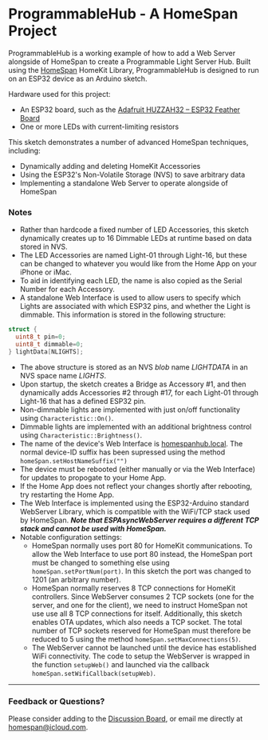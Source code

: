 # ProgrammableHub - A HomeSpan Project

ProgrammableHub is a working example of how to add a Web Server alongside of HomeSpan to create a Programmable Light Server Hub.  Built using the [HomeSpan](https://github.com/HomeSpan/HomeSpan) HomeKit Library, ProgrammableHub is designed to run on an ESP32 device as an Arduino sketch.  

Hardware used for this project:

* An ESP32 board, such as the [Adafruit HUZZAH32 – ESP32 Feather Board](https://www.adafruit.com/product/3405)
* One or more LEDs with current-limiting resistors

This sketch demonstrates a number of advanced HomeSpan techniques, including:

* Dynamically adding and deleting HomeKit Accessories
* Using the ESP32's Non-Volatile Storage (NVS) to save arbitrary data
* Implementing a standalone Web Server to operate alongside of HomeSpan

### Notes

* Rather than hardcode a fixed number of LED Accessories, this sketch dynamically creates up to 16 Dimmable LEDs at runtime based on data stored in NVS.
* The LED Accessories are named Light-01 through Light-16, but these can be changed to whatever you would like from the Home App on your iPhone or iMac.
* To aid in identifying each LED, the name is also copied as the Serial Number for each Accessory.
* A standalone Web Interface is used to allow users to specify which Lights are associated with which ESP32 pins, and whether the Light is dimmable.  This information is stored in the following structure:

```C++
struct {
  uint8_t pin=0;
  uint8_t dimmable=0;
} lightData[NLIGHTS];
```

* The above structure is stored as an NVS *blob* name *LIGHTDATA* in an NVS space name *LIGHTS*.
* Upon startup, the sketch creates a Bridge as Accessory #1, and then dynamically adds Accessories #2 through #17, for each Light-01 through Light-16 that has a defined ESP32 pin.
* Non-dimmable lights are implemented with just on/off functionality using `Characteristic::On()`.
* Dimmable lights are implemented with an additional brightness control using `Characteristic::Brightness()`.
* The name of the device's Web Interface is [homespanhub.local](http://homespanhub.local).  The normal device-ID suffix has been supressed using the method `homeSpan.setHostNameSuffix("")`
* The device must be rebooted (either manually or via the Web Interface) for updates to propogate to your Home App.
* If the Home App does not reflect your changes shortly after rebooting, try restarting the Home App.
* The Web Interface is implemented using the ESP32-Arduino standard WebServer Library, which is compatible with the WiFi/TCP stack used by HomeSpan.  ***Note that ESPAsyncWebServer requires a different TCP stack and cannot be used with HomeSpan.***
* Notable configuration settings:
  * HomeSpan normally uses port 80 for HomeKit communications.  To allow the Web Interface to use port 80 instead, the HomeSpan port must be changed to something else using `homeSpan.setPortNum(port)`.  In this sketch the port was changed to 1201 (an arbitrary number).
  * HomeSpan normally reserves 8 TCP connections for HomeKit controllers.  Since WebServer consumes 2 TCP sockets (one for the server, and one for the client), we need to instruct HomeSpan not use use all 8 TCP connections for itself.  Additionally, this sketch enables OTA updates, which also needs a TCP socket.  The total number of TCP sockets reserved for HomeSpan must therefore be reduced to 5 using the method `homeSpan.setMaxConnections(5)`.
  * The WebServer cannot be launched until the device has established WiFi connectivity.  The code to setup the WebServer is wrapped in the function `setupWeb()` and launched via the callback `homeSpan.setWifiCallback(setupWeb)`.

---

### Feedback or Questions?

Please consider adding to the [Discussion Board](https://github.com/HomeSpan/HomeSpan/discussions), or email me directly at [homespan@icloud.com](mailto:homespan@icloud.com).




